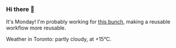 ### Hi there :wave:

It's Monday! I'm probably working for [this bunch](https://github.com/kohofinancial), making a reusable workflow more reusable.

Weather in Toronto: partly cloudy, at +15°C.
